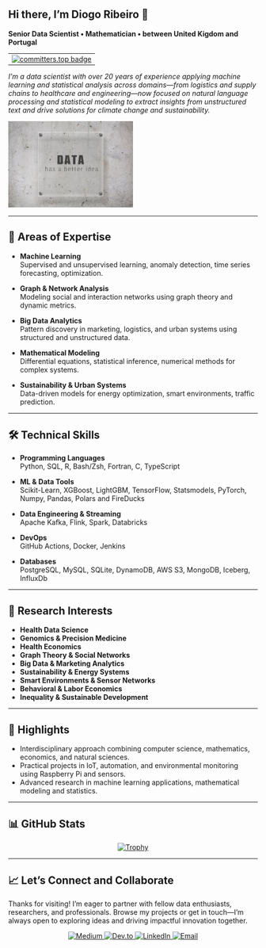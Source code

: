 ## Hi there, I’m Diogo Ribeiro 👋  
**Senior Data Scientist • Mathematician • between United Kigdom and Portugal**

<table>
  <tr>
    <td align="center">
      <a href="https://user-badge.committers.top/portugal_private/DiogoRibeiro7">
        <img src="https://user-badge.committers.top/portugal_private/DiogoRibeiro7.svg" alt="committers.top badge"/>
      </a>
    </td>
  </tr>
</table>

_I’m a data scientist with over 20 years of experience applying machine learning and statistical analysis across domains—from logistics and supply chains to healthcare and engineering—now focused on natural language processing and statistical modeling to extract insights from unstructured text and drive solutions for climate change and sustainability._

<img src="data_has_a_better_idea.png"
     alt="Data has a better idea"
     title="Data has a better idea"
     width="50%" />

---

## 🧠 Areas of Expertise

- **Machine Learning**  
  Supervised and unsupervised learning, anomaly detection, time series forecasting, optimization.

- **Graph & Network Analysis**  
  Modeling social and interaction networks using graph theory and dynamic metrics.

- **Big Data Analytics**  
  Pattern discovery in marketing, logistics, and urban systems using structured and unstructured data.

- **Mathematical Modeling**  
  Differential equations, statistical inference, numerical methods for complex systems.

- **Sustainability & Urban Systems**  
  Data-driven models for energy optimization, smart environments, traffic prediction.

---

## 🛠️ Technical Skills

- **Programming Languages**  
  Python, SQL, R, Bash/Zsh, Fortran, C, TypeScript

- **ML & Data Tools**  
  Scikit-Learn, XGBoost, LightGBM, TensorFlow, Statsmodels, PyTorch, Numpy, Pandas, Polars and FireDucks 

- **Data Engineering & Streaming**  
  Apache Kafka, Flink, Spark, Databricks

- **DevOps**  
  GitHub Actions, Docker, Jenkins

- **Databases**  
  PostgreSQL, MySQL, SQLite, DynamoDB, AWS S3, MongoDB, Iceberg, InfluxDb

---

## 🔭 Research Interests

- **Health Data Science**  
- **Genomics & Precision Medicine**  
- **Health Economics**  
- **Graph Theory & Social Networks**  
- **Big Data & Marketing Analytics**  
- **Sustainability & Energy Systems**  
- **Smart Environments & Sensor Networks**  
- **Behavioral & Labor Economics**  
- **Inequality & Sustainable Development**  

---

## 🌟 Highlights

- Interdisciplinary approach combining computer science, mathematics, economics, and natural sciences.
- Practical projects in IoT, automation, and environmental monitoring using Raspberry Pi and sensors.
- Advanced research in machine learning applications, mathematical modeling and statistics.

---

## 📊 GitHub Stats

<div align="center">
  <a href="https://github.com/ryo-ma/github-profile-trophy">
    <img src="https://github-profile-trophy.vercel.app/?username=DiogoRibeiro7&column=3&no-frame=true&theme=algolia" alt="Trophy" />
  </a>
</div>

---

## 📈 Let’s Connect and Collaborate  
Thanks for visiting! I’m eager to partner with fellow data enthusiasts, researchers, and professionals. Browse my projects or get in touch—I’m always open to exploring ideas and driving impactful innovation together.

<div align="center">
  <a href="https://medium.com/@neverforget-1975">
    <img src="https://img.shields.io/badge/Medium-12100E?style=for-the-badge&logo=medium&logoColor=white" alt="Medium" />
  </a>
  <a href="https://dev.to/diogoribeiro7">
    <img src="https://img.shields.io/badge/dev.to-0A0A0A?style=for-the-badge&logo=dev.to&logoColor=white" alt="Dev.to" />
  </a>
  <a href="https://www.linkedin.com/in/diogo-ribeiro-9094604a/">
    <img src="https://img.shields.io/badge/linkedin-%230077B5.svg?style=for-the-badge&logo=linkedin&logoColor=white" alt="LinkedIn" />
  </a>
  <a href="mailto:diogo.debastos.ribeiro@gmail.com">
    <img src="https://img.shields.io/badge/Gmail-D14836?logo=gmail&logoColor=white" alt="Email"></a>
</div>

